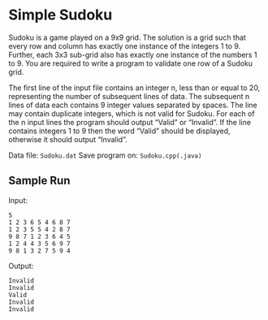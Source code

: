 # Simple Sudoku
Sudoku is a game played on a 9x9 grid. The solution is a grid such that every row and column has exactly one instance of the integers 1 to 9. Further, each 3x3 sub-grid also has exactly one instance of the numbers 1 to 9. You are required to write a program to validate one row of a Sudoku grid.

The first line of the input file contains an integer n, less than or equal to 20, representing the number of subsequent lines of data. The subsequent n lines of data each contains 9 integer values separated by spaces. The line may contain duplicate integers, which is not valid for Sudoku. For each of the n input lines the program should output “Valid” or “Invalid”. If the line contains integers 1 to 9 then the word “Valid” should be displayed, otherwise it should output “Invalid”.

Data file: `Sudoku.dat`     Save program on: `Sudoku.cpp(.java)`

## Sample Run
Input:
```
5
1 2 3 6 5 4 6 8 7
1 2 3 5 5 4 2 8 7
9 8 7 1 2 3 6 4 5
1 2 4 4 3 5 6 9 7
9 8 1 3 2 7 5 9 4
```
Output:
```
Invalid
Invalid
Valid
Invalid
Invalid
```
